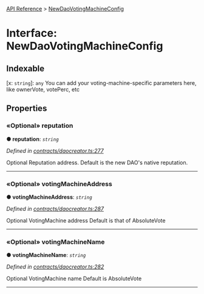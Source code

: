 [API Reference](../README.md) > [NewDaoVotingMachineConfig](../interfaces/NewDaoVotingMachineConfig.md)



# Interface: NewDaoVotingMachineConfig

## Indexable

\[x: `string`\]:&nbsp;`any`
You can add your voting-machine-specific parameters here, like ownerVote, votePerc, etc



## Properties
<a id="reputation"></a>

### «Optional» reputation

**●  reputation**:  *`string`* 

*Defined in [contracts/daocreator.ts:277](https://github.com/daostack/arc.js/blob/616f6e7/lib/contracts/daocreator.ts#L277)*



Optional Reputation address. Default is the new DAO's native reputation.




___

<a id="votingMachineAddress"></a>

### «Optional» votingMachineAddress

**●  votingMachineAddress**:  *`string`* 

*Defined in [contracts/daocreator.ts:287](https://github.com/daostack/arc.js/blob/616f6e7/lib/contracts/daocreator.ts#L287)*



Optional VotingMachine address Default is that of AbsoluteVote




___

<a id="votingMachineName"></a>

### «Optional» votingMachineName

**●  votingMachineName**:  *`string`* 

*Defined in [contracts/daocreator.ts:282](https://github.com/daostack/arc.js/blob/616f6e7/lib/contracts/daocreator.ts#L282)*



Optional VotingMachine name Default is AbsoluteVote




___


